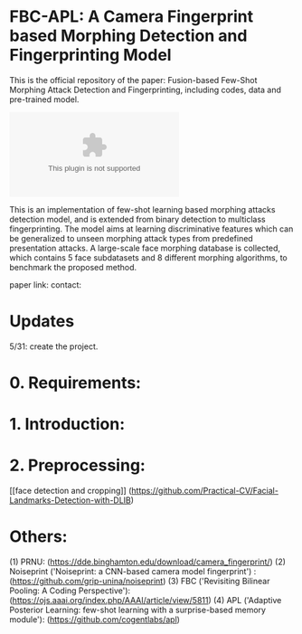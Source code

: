 # FBC-APL: A Camera Fingerprint based Morphing Detection and Fingerprinting Model
This is the official repository of the paper: Fusion-based Few-Shot Morphing Attack Detection and Fingerprinting, including codes, data and pre-trained model.

![arch](fingerprint.eps)

This is an implementation of few-shot learning based morphing attacks detection model, and is extended from binary detection to multiclass fingerprinting. The model aims at learning discriminative features which can be generalized to unseen morphing attack types from predefined presentation attacks. A large-scale face morphing database is collected, which contains 5 face subdatasets and 8 different morphing algorithms, to benchmark the proposed method.

paper link:
contact:
# Updates
  5/31: create the project.



# 0. Requirements:

# 1. Introduction:

# 2. Preprocessing: 
 [[face detection and cropping]] (https://github.com/Practical-CV/Facial-Landmarks-Detection-with-DLIB) 
  
 
  





# Others:
(1) PRNU: (https://dde.binghamton.edu/download/camera_fingerprint/)
(2) Noiseprint ('Noiseprint: a CNN-based camera model fingerprint') : (https://github.com/grip-unina/noiseprint)
(3) FBC ('Revisiting Bilinear Pooling: A Coding Perspective'): (https://ojs.aaai.org/index.php/AAAI/article/view/5811)
(4) APL ('Adaptive Posterior Learning: few-shot learning with a surprise-based memory module'): (https://github.com/cogentlabs/apl)

